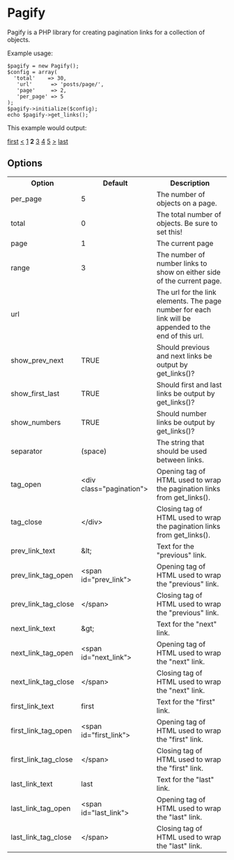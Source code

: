 Pagify
======

Pagify is a PHP library for creating pagination links for a collection of objects.

Example usage:

	$pagify = new Pagify();
	$config = array(
	  'total'    => 30,
	   'url'      => 'posts/page/',
	   'page'     => 2,
	   'per_page' => 5
	);
	$pagify->initialize($config);
	echo $pagify->get_links();`

This example would output:

<div class="pagination"><a href="posts/page/1">first</a> <a href="posts/page/1">&lt;</a> <a href="posts/page/1">1</a> <strong>2</strong> <a href="posts/page/3">3</a> <a href="posts/page/4">4</a> <a href="posts/page/5">5</a> <a href="posts/page/3">&gt;</a> <a href="posts/page/6">last</a></div>

Options
-------

<table>
  <tr>
    <th>Option</th>
    <th>Default</th>
    <th>Description</th>
  </tr>
  <tr>
    <td>per_page</td>
    <td>5</td>
    <td>The number of objects on a page.</td>
  </tr>
  <tr>
    <td>total</td>
    <td>0</td>
    <td>The total number of objects. Be sure to set this!</td>
  </tr>
  <tr>
    <td>page</td>
    <td>1</td>
    <td>The current page</td>
  </tr>
  <tr>
    <td>range</td>
    <td>3</td>
    <td>The number of number links to show on either side of the current page.</td>
  </tr>
  <tr>
    <td>url</td>
    <td></td>
    <td>The url for the link elements. The page number for each link will be appended to the end of this url.</td>
  </tr>
  <tr>
    <td>show_prev_next</td>
    <td>TRUE</td>
    <td>Should previous and next links be output by get_links()?</td>
  </tr>
  <tr>
    <td>show_first_last</td>
    <td>TRUE</td>
    <td>Should first and last links be output by get_links()?</td>
  </tr>
  <tr>
    <td>show_numbers</td>
    <td>TRUE</td>
    <td>Should number links be output by get_links()?</td>
  </tr>
  <tr>
    <td>separator</td>
    <td>(space)</td>
    <td>The string that should be used between links.</td>
  </tr>
  <tr>
    <td>tag_open</td>
    <td>&lt;div class="pagination"&gt;</td>
    <td>Opening tag of HTML used to wrap the pagination links from get_links().</td>
  </tr>
  <tr>
    <td>tag_close</td>
    <td>&lt;/div&gt;</td>
    <td>Closing tag of HTML used to wrap the pagination links from get_links().</td>
  </tr>
  <tr>
    <td>prev_link_text</td>
    <td>&amp;lt;</td>
    <td>Text for the "previous" link.</td>
  </tr>
  <tr>
    <td>prev_link_tag_open</td>
    <td>&lt;span id="prev_link"&gt;</td>
    <td>Opening tag of HTML used to wrap the "previous" link.</td>
  </tr>
  <tr>
    <td>prev_link_tag_close</td>
    <td>&lt;/span&gt;</td>
    <td>Closing tag of HTML used to wrap the "previous" link.</td>
  </tr>
  <tr>
    <td>next_link_text</td>
    <td>&amp;gt;</td>
    <td>Text for the "next" link.</td>
  </tr>
  <tr>
    <td>next_link_tag_open</td>
    <td>&lt;span id="next_link"&gt;</td>
    <td>Opening tag of HTML used to wrap the "next" link.</td>
  </tr>
  <tr>
    <td>next_link_tag_close</td>
    <td>&lt;/span&gt;</td>
    <td>Closing tag of HTML used to wrap the "next" link.</td>
  </tr>
  <tr>
    <td>first_link_text</td>
    <td>first</td>
    <td>Text for the "first" link.</td>
  </tr>
  <tr>
    <td>first_link_tag_open</td>
    <td>&lt;span id="first_link"&gt;</td>
    <td>Opening tag of HTML used to wrap the "first" link.</td>
  </tr>
  <tr>
    <td>first_link_tag_close</td>
    <td>&lt;/span&gt;</td>
    <td>Closing tag of HTML used to wrap the "first" link.</td>
  </tr>
  <tr>
    <td>last_link_text</td>
    <td>last</td>
    <td>Text for the "last" link.</td>
  </tr>
  <tr>
    <td>last_link_tag_open</td>
    <td>&lt;span id="last_link"&gt;</td>
    <td>Opening tag of HTML used to wrap the "last" link.</td>
  </tr>
  <tr>
    <td>last_link_tag_close</td>
    <td>&lt;/span&gt;</td>
    <td>Closing tag of HTML used to wrap the "last" link.</td>
  </tr>
</table>
